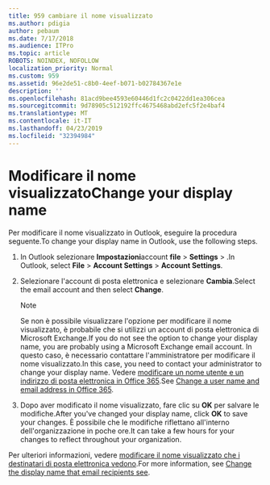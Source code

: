 ```yaml
---
title: 959 cambiare il nome visualizzato
ms.author: pdigia
author: pebaum
ms.date: 7/17/2018
ms.audience: ITPro
ms.topic: article
ROBOTS: NOINDEX, NOFOLLOW
localization_priority: Normal
ms.custom: 959
ms.assetid: 96e2de51-c8b0-4eef-b071-b02784367e1e
description: ''
ms.openlocfilehash: 81acd9bee4593e60446d1fc2c0422dd1ea306cea
ms.sourcegitcommit: 9d78905c512192ffc4675468abd2efc5f2e4baf4
ms.translationtype: MT
ms.contentlocale: it-IT
ms.lasthandoff: 04/23/2019
ms.locfileid: "32394984"
---
```

# <a name="change-your-display-name"></a><span data-ttu-id="6902a-102">Modificare il nome visualizzato</span><span class="sxs-lookup"><span data-stu-id="6902a-102">Change your display name</span></span>
  
<span data-ttu-id="6902a-103">Per modificare il nome visualizzato in Outlook, eseguire la procedura seguente.</span><span class="sxs-lookup"><span data-stu-id="6902a-103">To change your display name in Outlook, use the following steps.</span></span>
  
1. <span data-ttu-id="6902a-104">In Outlook selezionare **Impostazioni**account **file** \> **Settings** \> .</span><span class="sxs-lookup"><span data-stu-id="6902a-104">In Outlook, select **File** \> **Account Settings** \> **Account Settings**.</span></span>
    
2. <span data-ttu-id="6902a-105">Selezionare l'account di posta elettronica e selezionare **Cambia**.</span><span class="sxs-lookup"><span data-stu-id="6902a-105">Select the email account and then select **Change**.</span></span>
    
    > [!NOTE]
    > <span data-ttu-id="6902a-106">Se non è possibile visualizzare l'opzione per modificare il nome visualizzato, è probabile che si utilizzi un account di posta elettronica di Microsoft Exchange.</span><span class="sxs-lookup"><span data-stu-id="6902a-106">If you do not see the option to change your display name, you are probably using a Microsoft Exchange email account.</span></span> <span data-ttu-id="6902a-107">In questo caso, è necessario contattare l'amministratore per modificare il nome visualizzato.</span><span class="sxs-lookup"><span data-stu-id="6902a-107">In this case, you need to contact your administrator to change your display name.</span></span> <span data-ttu-id="6902a-108">Vedere [modificare un nome utente e un indirizzo di posta elettronica in Office 365](https://support.office.com/article/fb5ac074-e203-4e1f-9843-b9d1a3e03297.aspx).</span><span class="sxs-lookup"><span data-stu-id="6902a-108">See [Change a user name and email address in Office 365](https://support.office.com/article/fb5ac074-e203-4e1f-9843-b9d1a3e03297.aspx).</span></span> 
  
3. <span data-ttu-id="6902a-109">Dopo aver modificato il nome visualizzato, fare clic su **OK** per salvare le modifiche.</span><span class="sxs-lookup"><span data-stu-id="6902a-109">After you've changed your display name, click **OK** to save your changes.</span></span> <span data-ttu-id="6902a-110">È possibile che le modifiche riflettano all'interno dell'organizzazione in poche ore.</span><span class="sxs-lookup"><span data-stu-id="6902a-110">It can take a few hours for your changes to reflect throughout your organization.</span></span> 
    
<span data-ttu-id="6902a-111">Per ulteriori informazioni, vedere [modificare il nome visualizzato che i destinatari di posta elettronica vedono](https://support.office.com/article/2b53331a-ba2a-4803-88dc-ac9fe376c8a9.aspx).</span><span class="sxs-lookup"><span data-stu-id="6902a-111">For more information, see [Change the display name that email recipients see](https://support.office.com/article/2b53331a-ba2a-4803-88dc-ac9fe376c8a9.aspx).</span></span>
  

